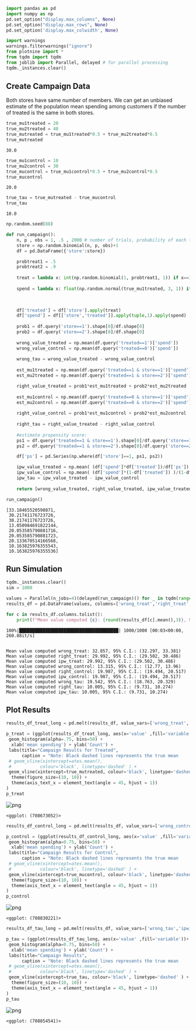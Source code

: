 ```python
import pandas as pd
import numpy as np
pd.set_option("display.max_columns", None)
pd.set_option("display.max_rows", None)
pd.set_option('display.max_colwidth', None)
```


```python
import warnings
warnings.filterwarnings("ignore")
from plotnine import *
from tqdm import tqdm
from joblib import Parallel, delayed # for parallel processing
tqdm._instances.clear() 
```

## Create Campaign Data

Both stores have same number of members. We can get an unbiased estimate of the population mean spending among customers if the number of treated is the same in both stores.


```python
true_mu1treated = 20
true_mu2treated = 40
true_mutreated = true_mu1treated*0.5 + true_mu2treated*0.5
true_mutreated
```




    30.0




```python
true_mu1control = 10
true_mu2control = 30
true_mucontrol = true_mu1control*0.5 + true_mu2control*0.5
true_mucontrol
```




    20.0




```python
true_tau = true_mutreated - true_mucontrol
true_tau
```




    10.0




```python
np.random.seed(88)

def run_campaign():
    n, p , obs = 1, .5 , 2000 # number of trials, probability of each trial, number of observations
    store = np.random.binomial(n, p, obs)+1
    df = pd.DataFrame({'store':store})

    probtreat1 = .5
    probtreat2 = .9
    
    treat = lambda x: int(np.random.binomial(1, probtreat1, 1)) if x==1 else int(np.random.binomial(1, probtreat2, 1)) 
    
    spend = lambda x: float(np.random.normal(true_mu1treated, 3, 1)) if (x[0]==1 and x[1]==1) else ( float(np.random.normal(true_mu2treated, 3, 1) ) if  (x[0]==2 and x[1]==1)   
                                                                                              else (float(np.random.normal(true_mu1control, 2, 1) ) if  (x[0]==1 and x[1]==0)  
                                                                                              else  float(np.random.normal(true_mu2control, 2, 1))     ))

    df['treated'] = df['store'].apply(treat)
    df['spend'] = df[['store','treated']].apply(tuple,1).apply(spend)
    
    prob1 = df.query('store==1').shape[0]/df.shape[0]
    prob2 = df.query('store==2').shape[0]/df.shape[0]
    
    wrong_value_treated = np.mean(df.query('treated==1')['spend'])
    wrong_value_control = np.mean(df.query('treated==0')['spend'])
    
    wrong_tau = wrong_value_treated - wrong_value_control
    
    est_mu1treated = np.mean(df.query('treated==1 & store==1')['spend'])
    est_mu2treated = np.mean(df.query('treated==1 & store==2')['spend'])

    right_value_treated = prob1*est_mu1treated + prob2*est_mu2treated
        
    est_mu1control = np.mean(df.query('treated==0 & store==1')['spend'])
    est_mu2control = np.mean(df.query('treated==0 & store==2')['spend'])
    
    right_value_control = prob1*est_mu1control + prob2*est_mu2control
    
    right_tau = right_value_treated - right_value_control
    
    #estimate propensity score:
    ps1 = df.query('treated==1 & store==1').shape[0]/df.query('store==1').shape[0]
    ps2 = df.query('treated==1 & store==2').shape[0]/df.query('store==2').shape[0]

    df['ps'] = pd.Series(np.where(df['store']==1, ps1, ps2))

    ipw_value_treated = np.mean( (df['spend']*df['treated'])/df['ps'])
    ipw_value_control = np.mean( (df['spend']*(1-df['treated']) )/(1-df['ps'] ))
    ipw_tau = ipw_value_treated - ipw_value_control
    
    return [wrong_value_treated, right_value_treated, ipw_value_treated, wrong_value_control, right_value_control, ipw_value_control , wrong_tau, right_tau, ipw_tau]
```


```python
run_campaign()
```




    [33.18465520598871,
     30.21741176723726,
     30.21741176723726,
     13.050984691822144,
     20.053585790881716,
     20.053585790881723,
     20.133670514166568,
     10.163825976355543,
     10.163825976355536]



## Run Simulation


```python
tqdm._instances.clear() 
sim = 1000

values = Parallel(n_jobs=4)(delayed(run_campaign)() for _ in tqdm(range(sim)) )
results_df = pd.DataFrame(values, columns=['wrong_treat','right_treat','ipw_treat','wrong_control','right_control','ipw_control','wrong_tau','right_tau','ipw_tau'])

for c in results_df.columns.tolist():
    print(f"Mean value computed {c}: {round(results_df[c].mean(),3)}, 95% C.I.: {(round(np.percentile(results_df[c], 2.5),3), round(np.percentile(results_df[c], 97.5),3))}")
```

    100%|██████████████████████████████████████| 1000/1000 [00:03<00:00, 260.88it/s]


    Mean value computed wrong_treat: 32.857, 95% C.I.: (32.297, 33.381)
    Mean value computed right_treat: 29.992, 95% C.I.: (29.502, 30.486)
    Mean value computed ipw_treat: 29.992, 95% C.I.: (29.502, 30.486)
    Mean value computed wrong_control: 13.315, 95% C.I.: (12.77, 13.96)
    Mean value computed right_control: 19.987, 95% C.I.: (19.494, 20.517)
    Mean value computed ipw_control: 19.987, 95% C.I.: (19.494, 20.517)
    Mean value computed wrong_tau: 19.542, 95% C.I.: (18.763, 20.329)
    Mean value computed right_tau: 10.005, 95% C.I.: (9.731, 10.274)
    Mean value computed ipw_tau: 10.005, 95% C.I.: (9.731, 10.274)


## Plot Results


```python
results_df_treat_long = pd.melt(results_df, value_vars=['wrong_treat','ipw_treat'])
```


```python
p_treat = (ggplot(results_df_treat_long, aes(x='value' ,fill='variable'))+
 geom_histogram(alpha=.75, bins=50) +
  xlab('mean spending') + ylab('Count') +
 labs(title="Campaign Results for Treated",
      caption = "Note: Black dashed lines represents the true mean                                                                      ")+
 # geom_vline(xintercept=ates.mean(), 
 #           colour='black', linetype='dashed' ) + 
 geom_vline(xintercept=true_mutreated, colour='black', linetype='dashed' ) + 
  theme(figure_size=(10, 10)) +
  theme(axis_text_x = element_text(angle = 45, hjust = 1))
)
p_treat
```


    
![png](output_13_0.png)
    





    <ggplot: (708673052)>




```python
results_df_control_long = pd.melt(results_df, value_vars=['wrong_control','ipw_control'])
```


```python
p_control = (ggplot(results_df_control_long, aes(x='value' ,fill='variable'))+
 geom_histogram(alpha=0.75, bins=50) +
  xlab('mean spending') + ylab('Count') +
 labs(title="Campaign Results for Control",
      caption = "Note: Black dashed lines represents the true mean                                                                      ")+
 # geom_vline(xintercept=ates.mean(), 
 #           colour='black', linetype='dashed' ) + 
 geom_vline(xintercept=true_mucontrol, colour='black', linetype='dashed' ) + 
  theme(figure_size=(10, 10)) +
  theme(axis_text_x = element_text(angle = 45, hjust = 1))
)
p_control
```


    
![png](output_15_0.png)
    





    <ggplot: (708830221)>




```python
results_df_tau_long = pd.melt(results_df, value_vars=['wrong_tau','ipw_tau'])
```


```python
p_tau = (ggplot(results_df_tau_long, aes(x='value' ,fill='variable'))+
 geom_histogram(alpha=0.75, bins=50) +
  xlab('mean spending') + ylab('Count') +
 labs(title="Campaign Results",
      caption = "Note: Black dashed lines represents the true mean                                                                      ")+
 # geom_vline(xintercept=ates.mean(), 
 #           colour='black', linetype='dashed' ) + 
 geom_vline(xintercept=true_tau, colour='black', linetype='dashed' ) + 
  theme(figure_size=(10, 10)) +
  theme(axis_text_x = element_text(angle = 45, hjust = 1))
)
p_tau
```


    
![png](output_17_0.png)
    





    <ggplot: (708854541)>


